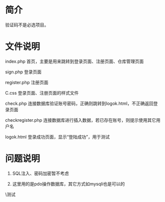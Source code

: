 # 简介

验证码不是必选项目。

# 文件说明

index.php	首页，主要是用来跳转到登录页面、注册页面、仓库管理页面

sign.php 	登录页面

register.php 	注册页面

C.css	登录页面、注册页面的样式文件

check.php  连接数据库验证账号密码，正确则跳转到logok.html，不正确返回登录页面

checkregister.php   连接数据库进行插入数据，若已存在账号，则提示使用其它用户名

logok.html 登录成功页面，显示“登陆成功”，用于测试



# 问题说明

1.  SQL注入、密码加密暂不考虑

2.  这里用的是pdo操作数据库，其它方式如mysqli也是可以的

\\测试    
